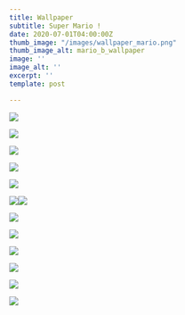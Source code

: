```yaml
---
title: Wallpaper
subtitle: Super Mario !
date: 2020-07-01T04:00:00Z
thumb_image: "/images/wallpaper_mario.png"
thumb_image_alt: mario_b_wallpaper
image: ''
image_alt: ''
excerpt: ''
template: post

---
```

![](/images/wallpaper01.png)

![](/images/empty_100.png)

![](/images/wallpaper02.png)

![](/images/empty_100.png)

![](/images/wallpaper03.png)

![](/images/empty_100.png)![](/images/wallpaper04.png)

![](/images/empty_100.png)

![](/images/wallpaper05.png)

![](/images/empty_100.png)

![](/images/wallpaper06.png)

![](/images/empty_100.png)

![](/images/wallpaper07.png)